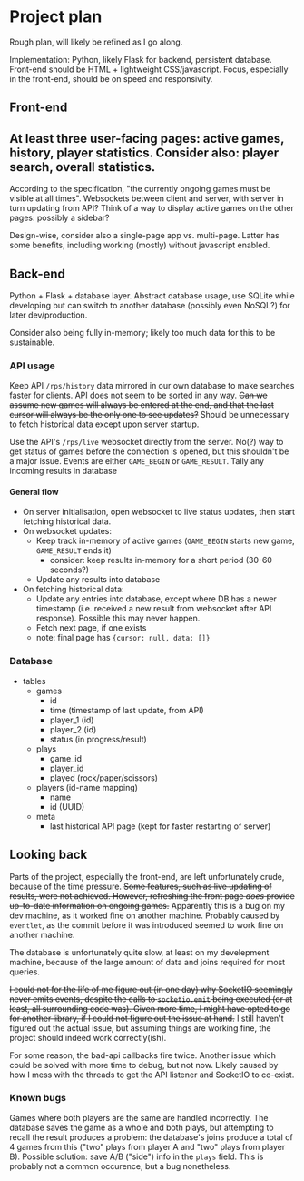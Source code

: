 # Project plan

Rough plan, will likely be refined as I go along.

Implementation: Python, likely Flask for backend, persistent database. Front-end should be HTML + lightweight CSS/javascript.
Focus, especially in the front-end, should be on speed and responsivity.

## Front-end

At least three user-facing pages: active games, history, player statistics.
Consider also: player search, overall statistics.
- 

According to the specification, "the currently ongoing games must be visible at all times".
Websockets between client and server, with server in turn updating from API?
Think of a way to display active games on the other pages: possibly a sidebar?

Design-wise, consider also a single-page app vs. multi-page.
Latter has some benefits, including working (mostly) without javascript enabled.

## Back-end

Python + Flask + database layer. Abstract database usage, use SQLite while developing but can switch to another database (possibly even NoSQL?) for later dev/production.

Consider also being fully in-memory; likely too much data for this to be sustainable.

### API usage

Keep API `/rps/history` data mirrored in our own database to make searches faster for clients.
API does not seem to be sorted in any way.
~~Can we assume new games will always be entered at the end, and that the last cursor will always be the only one to see updates?~~
Should be unnecessary to fetch historical data except upon server startup.

Use the API's `/rps/live` websocket directly from the server. No(?) way to get status of games before the connection is opened, but this shouldn't be a major issue.
Events are either `GAME_BEGIN` or `GAME_RESULT`. Tally any incoming results in database

#### General flow

- On server initialisation, open websocket to live status updates, then start fetching historical data.
- On websocket updates:
    - Keep track in-memory of active games (`GAME_BEGIN` starts new game, `GAME_RESULT` ends it)
        - consider: keep results in-memory for a short period (30-60 seconds?)
    - Update any results into database
- On fetching historical data:
    - Update any entries into database, except where DB has a newer timestamp (i.e. received a new result from websocket after API response). Possible this may never happen.
    - Fetch next page, if one exists
    - note: final page has `{cursor: null, data: []}`

### Database

- tables
    - games
        - id
        - time (timestamp of last update, from API)
        - player_1 (id)
        - player_2 (id)
        - status (in progress/result)
    - plays
        - game_id
        - player_id
        - played (rock/paper/scissors)
    - players (id-name mapping)
        - name
        - id (UUID)
    - meta
        - last historical API page (kept for faster restarting of server)

## Looking back

Parts of the project, especially the front-end, are left unfortunately crude, because of the time pressure. ~~Some features, such as live updating of results, were not achieved. However, refreshing the front page *does* provide up-to-date information on ongoing games.~~ Apparently this is a bug on my dev machine, as it worked fine on another machine. Probably caused by `eventlet`, as the commit before it was introduced seemed to work fine on another machine.

The database is unfortunately quite slow, at least on my develepment machine, because of the large amount of data and joins required for most queries.

~~I could not for the life of me figure out (in one day) why SocketIO seemingly never emits events, despite the calls to `socketio.emit` being executed (or at least, all surrounding code was). Given more time, I might have opted to go for another library, if I could not figure out the issue at hand.~~
I still haven't figured out the actual issue, but assuming things are working fine, the project should indeed work correctly(ish).

For some reason, the bad-api callbacks fire twice. Another issue which could be solved with more time to debug, but not now. Likely caused by how I mess with the threads to get the API listener and SocketIO to co-exist.

### Known bugs

Games where both players are the same are handled incorrectly. The database saves the game as a whole and both plays, but attempting to recall the result produces a problem: the database's joins produce a total of 4 games from this ("two" plays from player A and "two" plays from player B). Possible solution: save A/B ("side") info in the `plays` field.
This is probably not a common occurence, but a bug nonetheless.
